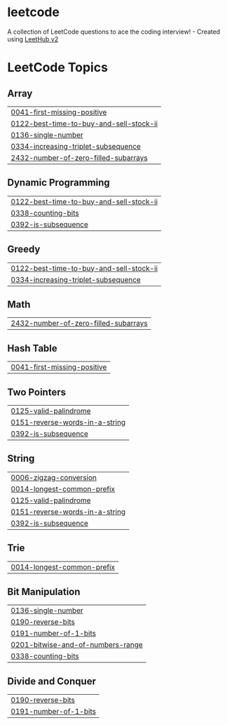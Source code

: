 # leetcode
A collection of LeetCode questions to ace the coding interview! - Created using [LeetHub v2](https://github.com/arunbhardwaj/LeetHub-2.0)

<!---LeetCode Topics Start-->
# LeetCode Topics
## Array
|  |
| ------- |
| [0041-first-missing-positive](https://github.com/lithigesh1/leetcode/tree/master/0041-first-missing-positive) |
| [0122-best-time-to-buy-and-sell-stock-ii](https://github.com/lithigesh1/leetcode/tree/master/0122-best-time-to-buy-and-sell-stock-ii) |
| [0136-single-number](https://github.com/lithigesh1/leetcode/tree/master/0136-single-number) |
| [0334-increasing-triplet-subsequence](https://github.com/lithigesh1/leetcode/tree/master/0334-increasing-triplet-subsequence) |
| [2432-number-of-zero-filled-subarrays](https://github.com/lithigesh1/leetcode/tree/master/2432-number-of-zero-filled-subarrays) |
## Dynamic Programming
|  |
| ------- |
| [0122-best-time-to-buy-and-sell-stock-ii](https://github.com/lithigesh1/leetcode/tree/master/0122-best-time-to-buy-and-sell-stock-ii) |
| [0338-counting-bits](https://github.com/lithigesh1/leetcode/tree/master/0338-counting-bits) |
| [0392-is-subsequence](https://github.com/lithigesh1/leetcode/tree/master/0392-is-subsequence) |
## Greedy
|  |
| ------- |
| [0122-best-time-to-buy-and-sell-stock-ii](https://github.com/lithigesh1/leetcode/tree/master/0122-best-time-to-buy-and-sell-stock-ii) |
| [0334-increasing-triplet-subsequence](https://github.com/lithigesh1/leetcode/tree/master/0334-increasing-triplet-subsequence) |
## Math
|  |
| ------- |
| [2432-number-of-zero-filled-subarrays](https://github.com/lithigesh1/leetcode/tree/master/2432-number-of-zero-filled-subarrays) |
## Hash Table
|  |
| ------- |
| [0041-first-missing-positive](https://github.com/lithigesh1/leetcode/tree/master/0041-first-missing-positive) |
## Two Pointers
|  |
| ------- |
| [0125-valid-palindrome](https://github.com/lithigesh1/leetcode/tree/master/0125-valid-palindrome) |
| [0151-reverse-words-in-a-string](https://github.com/lithigesh1/leetcode/tree/master/0151-reverse-words-in-a-string) |
| [0392-is-subsequence](https://github.com/lithigesh1/leetcode/tree/master/0392-is-subsequence) |
## String
|  |
| ------- |
| [0006-zigzag-conversion](https://github.com/lithigesh1/leetcode/tree/master/0006-zigzag-conversion) |
| [0014-longest-common-prefix](https://github.com/lithigesh1/leetcode/tree/master/0014-longest-common-prefix) |
| [0125-valid-palindrome](https://github.com/lithigesh1/leetcode/tree/master/0125-valid-palindrome) |
| [0151-reverse-words-in-a-string](https://github.com/lithigesh1/leetcode/tree/master/0151-reverse-words-in-a-string) |
| [0392-is-subsequence](https://github.com/lithigesh1/leetcode/tree/master/0392-is-subsequence) |
## Trie
|  |
| ------- |
| [0014-longest-common-prefix](https://github.com/lithigesh1/leetcode/tree/master/0014-longest-common-prefix) |
## Bit Manipulation
|  |
| ------- |
| [0136-single-number](https://github.com/lithigesh1/leetcode/tree/master/0136-single-number) |
| [0190-reverse-bits](https://github.com/lithigesh1/leetcode/tree/master/0190-reverse-bits) |
| [0191-number-of-1-bits](https://github.com/lithigesh1/leetcode/tree/master/0191-number-of-1-bits) |
| [0201-bitwise-and-of-numbers-range](https://github.com/lithigesh1/leetcode/tree/master/0201-bitwise-and-of-numbers-range) |
| [0338-counting-bits](https://github.com/lithigesh1/leetcode/tree/master/0338-counting-bits) |
## Divide and Conquer
|  |
| ------- |
| [0190-reverse-bits](https://github.com/lithigesh1/leetcode/tree/master/0190-reverse-bits) |
| [0191-number-of-1-bits](https://github.com/lithigesh1/leetcode/tree/master/0191-number-of-1-bits) |
<!---LeetCode Topics End-->